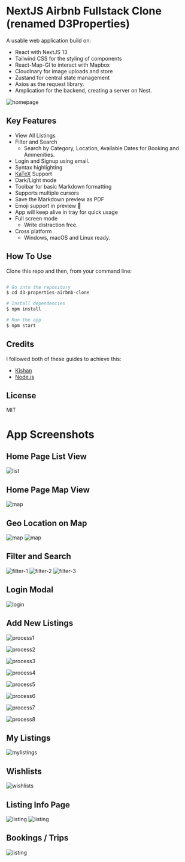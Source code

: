 
# NextJS Airbnb Fullstack Clone (renamed D3Properties)

A usable web application build on:
* React with NextJS 13
* Tailwind CSS for the styling of components
* React-Map-Gl to interact with Mapbox
* Cloudinary for image uploads and store
* Zustand for central state management
* Axios as the request library.
* Amplication for the backend, creating a server on Nest.

![homepage](/assets/home-list.png)

## Key Features

* View All Listings
* Filter and Search
  - Search by Category, Location, Available Dates for Booking and Ammenities.
* Login and Signup using email.
* Syntax highlighting
* [KaTeX](https://khan.github.io/KaTeX/) Support
* Dark/Light mode
* Toolbar for basic Markdown formatting
* Supports multiple cursors
* Save the Markdown preview as PDF
* Emoji support in preview :tada:
* App will keep alive in tray for quick usage
* Full screen mode
  - Write distraction free.
* Cross platform
  - Windows, macOS and Linux ready.

## How To Use

Clone this repo and then, from your command line:

```bash

# Go into the repository
$ cd d3-properties-airbnb-clone

# Install dependencies
$ npm install

# Run the app
$ npm start
```
## Credits

I followed both of these guides to achieve this:

- [Kishan](https://www.youtube.com/watch?v=nkmPmUpUM6U&t=3s)
- [Node.js](https://www.youtube.com/watch?v=c_-b_isI4vg&t=17784s)

## License

MIT

# App Screenshots

## Home Page List View

![list](/assets/home-list.png)

## Home Page Map View

![map](/assets/home-map.png)

## Geo Location on Map

![map](/assets/geo-1.png)
![map](/assets/geo-2.png)

## Filter and Search

![filter-1](/assets/filter-0.png)
![filter-2](/assets/filter-1.png)
![filter-3](/assets/filter-2.png)

## Login Modal

![login](/assets/auth-1.png)

## Add New Listings

![process1](/assets/create-1.png)

![process2](/assets/create-2.png)

![process3](/assets/create-3.png)

![process4](/assets/create-4.png)

![process5](/assets/create-5.png)

![process6](/assets/create-6.png)

![process7](/assets/create-7.png)

![process8](/assets/create-8.png)

## My Listings

![mylistings](/assets/mylistings.png)

## Wishlists

![wishlists](/assets/mywishlists.png)

## Listing Info Page

![listing](/assets/listing-1.png)
![listing](/assets/listing-2.png)

## Bookings / Trips

![listing](/assets/trips.png)
